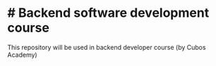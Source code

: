 # # Backend software development course
This repository will be used in backend developer course (by Cubos Academy)
